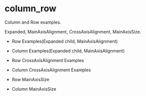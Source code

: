 # column_row

Column and Row examples.

Expanded, MainAxisAlignment, CrossAxisAlignment, MainAxisSize.


* Row Examples(Expanded child, MainAxisAlignment)

* Column Examples(Expanded child, MainAxisAlignment)

* Row CrossAxisAlignment Examples

* Column CrossAxisAlignment Examples

* Row MainAxisSize

* Column MainAxisSize